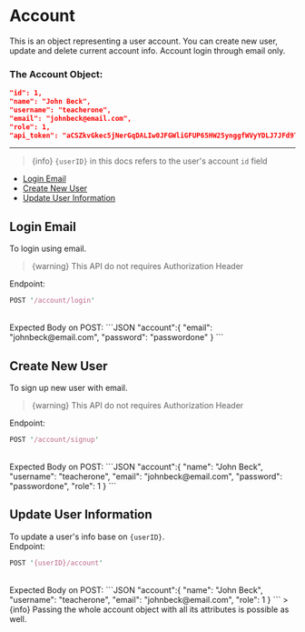 # Account  
This is an object representing a user account. You can create new user, update and delete current account info.
Account login through email only.
<br/>  
### The Account Object:
```JSON
"id": 1,
"name": "John Beck",
"username": "teacherone",
"email": "johnbeck@email.com",
"role": 1,
"api_token": "aCSZkvGkec5jNerGqDALIw0JFGWliGFUP65HW25ynggfWVyYDLJ7JFd9TuOM"
```  
---
> {info} `{userID}` in this docs refers to the user's account `id` field

- [Login Email](/{{route}}/{{version}}/account#section-1)
- [Create New User](/{{route}}/{{version}}/account#section-2)
- [Update User Information](/{{route}}/{{version}}/account#section-3)

<a id="section-1"></a>
## Login Email
To login using email.  

> {warning} This API do not requires Authorization Header

Endpoint:
```perl
POST '/account/login'
```
<br/>
Expected Body on POST:
```JSON
"account":{
	"email": "johnbeck@email.com",
	"password": "passwordone"
}
```
<br/>

<a id="section-2"></a>
## Create New User
To sign up new user with email.  

> {warning} This API do not requires Authorization Header

Endpoint:
```perl
POST '/account/signup'
```
<br/>
Expected Body on POST:
```JSON
"account":{
    "name": "John Beck",
    "username": "teacherone",
    "email": "johnbeck@email.com",
	"password": "passwordone",
    "role": 1
}
```
<br/>

<a id="section-3"></a>
## Update User Information
To update a user's info base on `{userID}`.  
Endpoint:
```perl
POST '{userID}/account'
```
<br/>
Expected Body on POST:
```JSON
"account":{
	"name": "John Beck",
	"username": "teacherone",
	"email": "johnbeck@email.com",
	"role": 1
}
```
> {info} Passing the whole account object with all its attributes is possible as well.
<br/>